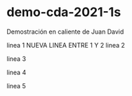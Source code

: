 # demo-cda-2021-1s
Demostración en caliente de Juan David

linea 1
NUEVA LINEA ENTRE 1 Y 2
linea 2

linea 3

linea 4

linea 5
